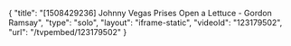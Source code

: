 {
    "title": "[1508429236] Johnny Vegas Prises Open a Lettuce - Gordon Ramsay",
    "type": "solo",
    "layout": "iframe-static",
    "videoId": "123179502",
    "url": "\/tvpembed\/123179502"
}